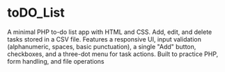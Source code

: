 # toDO_List
A minimal PHP to-do list app with HTML and CSS. Add, edit, and delete tasks stored in a CSV file. Features a responsive UI, input validation (alphanumeric, spaces, basic punctuation), a single "Add" button, checkboxes, and a three-dot menu for task actions. Built to practice PHP, form handling, and file operations
